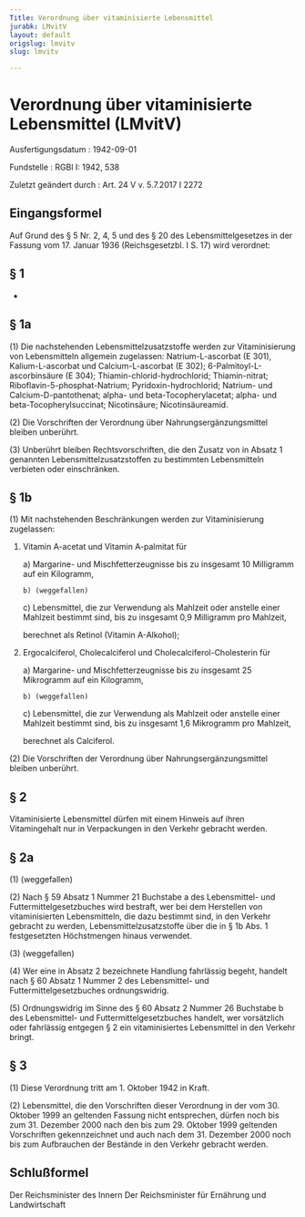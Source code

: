```yaml
---
Title: Verordnung über vitaminisierte Lebensmittel
jurabk: LMvitV
layout: default
origslug: lmvitv
slug: lmvitv

---
```


# Verordnung über vitaminisierte Lebensmittel (LMvitV)

Ausfertigungsdatum
:   1942-09-01

Fundstelle
:   RGBl I: 1942, 538

Zuletzt geändert durch
:   Art. 24 V v. 5.7.2017 I 2272


## Eingangsformel

Auf Grund des § 5 Nr. 2, 4, 5 und des § 20 des Lebensmittelgesetzes in
der Fassung vom 17. Januar 1936 (Reichsgesetzbl. I S. 17) wird
verordnet:


## § 1

-


## § 1a

(1) Die nachstehenden Lebensmittelzusatzstoffe werden zur
Vitaminisierung von Lebensmitteln allgemein zugelassen:
Natrium-L-ascorbat (E 301), Kalium-L-ascorbat
und Calcium-L-ascorbat (E 302);
6-Palmitoyl-L-ascorbinsäure (E 304);
Thiamin-chlorid-hydrochlorid;
Thiamin-nitrat;
Riboflavin-5-phosphat-Natrium;
Pyridoxin-hydrochlorid;
Natrium- und Calcium-D-pantothenat;
alpha- und beta-Tocopherylacetat;
alpha- und beta-Tocopherylsuccinat;
Nicotinsäure;
Nicotinsäureamid.

(2) Die Vorschriften der Verordnung über Nahrungsergänzungsmittel
bleiben unberührt.

(3) Unberührt bleiben Rechtsvorschriften, die den Zusatz von in Absatz
1 genannten Lebensmittelzusatzstoffen zu bestimmten Lebensmitteln
verbieten oder einschränken.


## § 1b

(1) Mit nachstehenden Beschränkungen werden zur Vitaminisierung
zugelassen:

1.  Vitamin A-acetat und Vitamin A-palmitat für

    a)  Margarine- und Mischfetterzeugnisse bis zu insgesamt 10 Milligramm auf
        ein Kilogramm,

        b) (weggefallen)


    c)  Lebensmittel, die zur Verwendung als Mahlzeit oder anstelle einer
        Mahlzeit bestimmt sind, bis zu insgesamt 0,9 Milligramm pro Mahlzeit,




    berechnet als Retinol (Vitamin A-Alkohol);


2.  Ergocalciferol, Cholecalciferol und Cholecalciferol-Cholesterin für

    a)  Margarine- und Mischfetterzeugnisse bis zu insgesamt 25 Mikrogramm auf
        ein Kilogramm,

        b) (weggefallen)


    c)  Lebensmittel, die zur Verwendung als Mahlzeit oder anstelle einer
        Mahlzeit bestimmt sind, bis zu insgesamt 1,6 Mikrogramm pro Mahlzeit,




    berechnet als Calciferol.




(2) Die Vorschriften der Verordnung über Nahrungsergänzungsmittel
bleiben unberührt.


## § 2

Vitaminisierte Lebensmittel dürfen mit einem Hinweis auf ihren
Vitamingehalt nur in Verpackungen in den Verkehr gebracht werden.


## § 2a

(1) (weggefallen)

(2) Nach § 59 Absatz 1 Nummer 21 Buchstabe a des Lebensmittel- und
Futtermittelgesetzbuches wird bestraft, wer bei dem Herstellen von
vitaminisierten Lebensmitteln, die dazu bestimmt sind, in den Verkehr
gebracht zu werden, Lebensmittelzusatzstoffe über die in § 1b Abs. 1
festgesetzten Höchstmengen hinaus verwendet.

(3) (weggefallen)

(4) Wer eine in Absatz 2 bezeichnete Handlung fahrlässig begeht,
handelt nach § 60 Absatz 1 Nummer 2 des Lebensmittel- und
Futtermittelgesetzbuches ordnungswidrig.

(5) Ordnungswidrig im Sinne des § 60 Absatz 2 Nummer 26 Buchstabe b
des Lebensmittel- und Futtermittelgesetzbuches handelt, wer
vorsätzlich oder fahrlässig entgegen § 2 ein vitaminisiertes
Lebensmittel in den Verkehr bringt.


## § 3

(1) Diese Verordnung tritt am 1. Oktober 1942 in Kraft.

(2) Lebensmittel, die den Vorschriften dieser Verordnung in der vom
30\. Oktober 1999 an geltenden Fassung nicht entsprechen, dürfen noch
bis zum 31. Dezember 2000 nach den bis zum 29. Oktober 1999 geltenden
Vorschriften gekennzeichnet und auch nach dem 31. Dezember 2000 noch
bis zum Aufbrauchen der Bestände in den Verkehr gebracht werden.


## Schlußformel

Der Reichsminister des Innern
Der Reichsminister für Ernährung und Landwirtschaft

